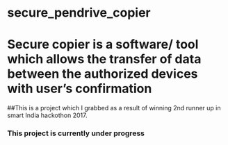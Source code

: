# secure_pendrive_copier
#          Secure copier is a software/ tool which allows the transfer of data between the authorized devices with user’s confirmation
##This is a project which I grabbed as a result of winning 2nd runner up in smart India hackothon 2017.
### This project is currently under progress
